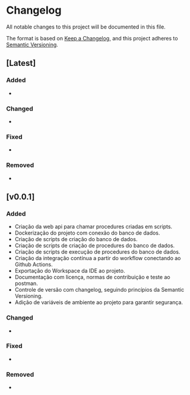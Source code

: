 # Changelog

All notable changes to this project will be documented in this file.

The format is based on [Keep a Changelog](https://keepachangelog.com/en/1.1.0/),
and this project adheres to [Semantic Versioning](https://semver.org/spec/v2.0.0.html).


## [Latest]

### Added

- 

### Changed

- 

### Fixed

-

### Removed

- 

## [v0.0.1]

### Added

- Criação da web api para chamar procedures criadas em scripts.
- Dockerização do projeto com conexão do banco de dados.
- Criação de scripts de criação do banco de dados.
- Criação de scripts de criação de procedures do banco de dados.
- Criação de scripts de execução de procedures do banco de dados.
- Criação da integração contínua a partir do workflow conectando ao Github Actions.
- Exportação do Workspace da IDE ao projeto.
- Documentação com licença, normas de contribuição e teste ao postman.
- Controle de versão com changelog, seguindo princípios da Semantic Versioning.
- Adição de variáveis de ambiente ao projeto para garantir segurança.

### Changed

- 

### Fixed

-

### Removed

- 